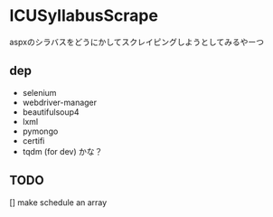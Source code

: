 # ICUSyllabusScrape

aspxのシラバスをどうにかしてスクレイピングしようとしてみるやーつ

## dep
- selenium
- webdriver-manager
- beautifulsoup4
- lxml
- pymongo
- certifi
- tqdm (for dev)
かな？

## TODO
[] make schedule an array
